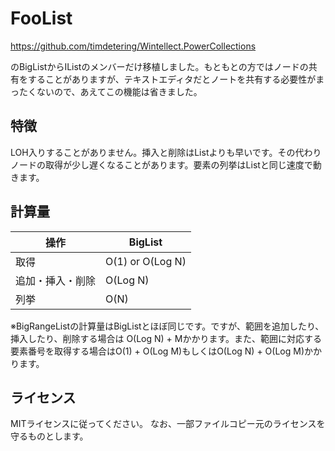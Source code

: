 # FooList

https://github.com/timdetering/Wintellect.PowerCollections

のBigListからIList<T>のメンバーだけ移植しました。もともとの方ではノードの共有をすることがありますが、テキストエディタだとノートを共有する必要性がまったくないので、あえてこの機能は省きました。

## 特徴

LOH入りすることがありません。挿入と削除はList<T>よりも早いです。その代わりノードの取得が少し遅くなることがあります。要素の列挙はList<T>と同じ速度で動きます。

## 計算量

| 操作 | BigList |
| --- | --- |
| 取得 | O(1) or O(Log N) |
| 追加・挿入・削除 | O(Log N) |
| 列挙 | O(N) |

※BigRangeListの計算量はBigListとほぼ同じです。ですが、範囲を追加したり、挿入したり、削除する場合は O(Log N) + Mかかります。また、範囲に対応する要素番号を取得する場合はO(1) + O(Log M)もしくはO(Log N) + O(Log M)かかります。

## ライセンス
MITライセンスに従ってください。
なお、一部ファイルコピー元のライセンスを守るものとします。
